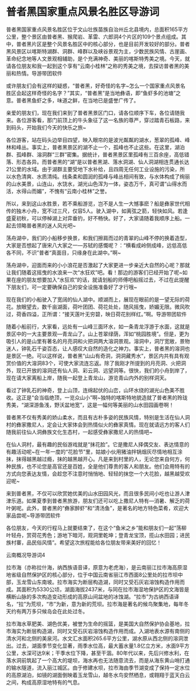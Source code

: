 # 普者黑国家重点风景名胜区导游词  
普者黑国家重点风景名胜区位于文山壮族苗族自治州丘北县境内，总面积165平方公里，整个景区由普者黑、猴爬岩、革雷、六郎洞4个片区的109个景点组成。其中，普者黑片区是整个风景名胜区中的核心部分，也是目前开发较好的部分。普者黑风景区以喀斯特湖群、洞群、峰群以及峡谷景观为主，少数民族风情、古崖画、革命纪念地等人文景观相辅助，是个充满神奇、美丽的喀斯特秀美之境。今天，就请各位朋友和我一起到这个享有“云南小桂林”之称的秀美之境，去探访普者黑的美丽和热情。导游带团软件  

或许朋友们会有这样的疑惑，“普者黑，好奇怪的名字~怎么一个国家重点风景名胜区会起这样奇怪的名字？”其实，“普者黑”是当地彝语，即“鱼虾多的池塘”之意。普者黑鱼虾之多，味道之鲜，在当地已是盛誉广传了。  

亲爱的朋友们，现在我们来到了普者黑景区门口，请各位顺序下车，各位请随我来。各位游客看，那门前顶上的牛头象征了这一名族的尊严，穿过踏青石板路，来到码头，开始我们今天的快乐之旅~  

各位游客，站在码头边举目四望，映入眼帘的是波光粼粼的湖水，葱翠的孤峰、峰林和峰丛。事实上，普者黑景区的湖不止一个，孤峰也不止这些。在这里，湖泊群、孤峰群、溶洞群“三群”密集。据统计，普者黑景区里孤峰有三百余座，高低错落、形态各异。而普者黑的“湖”是以普者黑湖、落水洞湖、仙人洞湖相连贯通长达21公里的水域。由于湖群主要受地下水补给，且四周无任何工业设施的污染，所以水色清爽、水质清纯。线条柔和圆润的孤峰与峰丛相间有致，与水体构成了绚丽的山水美景，山连山，水饶水，湖光山色浑为一体，姿态万千，真可谓“山得水而活，水得山而媚”，不愧有“云南小桂林”之誉。  

所以，来到这山水胜景，若不乘船游览，岂不是人生一大憾事麽？船是彝家世代相传的独木小舟，宽不过三尺，仅容5人。驶入湖中，如离弦之箭，轻快如风。若逢盛夏初秋，可以停棹湖上对弈垂钓，好不畅快。好了，大家请随着我顺序上船。一起去领略普者黑的迷人风光吧~  

荡舟湖中，我们的小船移步换景，和我们擦肩而过的青翠的山峰不停的换着造型，大家是否想起了唐宋八大家之一—苏轼的感慨呢？：“横看成岭侧成峰，远低高低各不同，不识”普者“真面目，只缘身在此湖中。”啊~  

荡舟湖中，迎面而来的小小浪花是否激起了大家更进一步亲近大自然的心呢？那就让我们随着这摇曳的水浪来一次“水狂欢”吧。看！那边的游客们已经开始了呢~如果在座的朋友想要加入“水狂欢”的话，就请划船的师傅吧船摇过去，不过在此提醒下朋友们，可一定要确保自己的安全设施准备好了才行哦~  

现在我们的小船驶入了宽阔的仙人湖中。顺湖而上，展现在眼前的是一望无际的荷花。放眼望去，数千亩湖面，荷叶团团、荷花处处，随风摇曳，娇媚无限。微风吹过，荷香四溢，正所谓：“接天莲叶无穷碧，映日荷花别样红。”啊。导游带团软件  

随着小船前行，大家看，远处有一山峰三面环水，如一条青龙浮游于水面，这就是景区中的一大主要景观—青龙山了。山上苍翠绿荫，浑如“桃园胜境”。但是，更为吸引人的是山里有著名的月亮洞和火把洞两大溶洞景观。溶洞中，洞厅宽敞，景物迷人，钟乳石千姿百态，让人感叹大自然的造化之神力。事实上，普者黑的溶洞也是景区一绝。可以这样说，普者黑“山山有奇洞，洞洞藏秀水”，景区内共有具有观赏价值的大溶洞83个，可使大家流连忘返。除了我刚才所提到的月亮洞、火把洞外，现已开放的溶洞还有仙人洞、彩云洞、远望洞等。很快，我们的小舟到岸了，现在请大家离船上岸，随我一起登上青龙山，游览青山内外的别样洞天。  

看过了钟乳石的神奇，登上山顶，连绵起伏的山峦，山环水绕的湖光山色美不胜收。这正是“会当临绝顶，一览众山小”啊~独特的喀斯特地貌造就了普者黑的玲珑秀美，“湖深游鱼浅，野沃盆地宽”，这是一幅何等美丽的山水田园画卷啊！  

普者黑不仅有秀美的娇山柔水，而且有古朴多姿的民族风情，特别是生活在仙人洞村的彝家撒尼人，定会让大家体会到热情似火的彝家真情。现在就请远方的客人们随我前往仙人洞彝族文化生态村，一起感受彝家撒尼人的热情吧~  

在仙人洞村，最有趣的民俗游戏就是“抹花脸”。它是撒尼人择偶交友、表达情意的有趣活动呢~在一年一度的“花脸节”里，姑娘小伙用猪油拌锅烟灰尽情地相互涂抹，抹得越黑越过瘾，抹的越黑越开心。凡是来到村里的人，无论您来自何方，何种民族，也不论您是高官还是百姓，全是他们尊贵的客人和朋友。他们会用特有的方式向您表达友情，会趁您不注意时悄悄地、轻轻的抹您一个大花脸，越黑越受欢迎呢~  

来到普者黑，不仅可以欣赏她优美的山水田园风光，而且很多民间小吃也让游人津津乐道。如果夏季到普者黑旅游，朋友们还可以吃上撒尼人特有—消暑、解乏的荷叶粥呢。此外，普者黑的“彝家醉虾”和“清汤鱼”，是著名的地方特色菜肴，欢迎大家品尝呢~导游带团软件  

各位朋友，今天的行程马上就要结束了，在这个“鱼米之乡”能和朋友们一起“荡柳叶轻舟，赏荷花秀色；游地下暗河，观洞里乾坤；登青龙宝顶，揽山水田园；进民族村寨，品民俗风情”。希望这次旅程能给各位朋友带来美好的回忆！  

云南概况导游词4  

拉市海（亦称拉什海，纳西族语音译，原意为老虎海），是云南丽江拉市海高原湿地省级自然保护区的核心部分，位于中国云南省丽江市西面8公里处的拉市坝中部，玉龙雪山东南坡。拉市海实为断层构造湖，同时又受石灰岩溶蚀构造作用而成。其面积为5330公顷，湖面海拔2437米，与同在拉市海湿地保护区的文海皆是横断山脉的多次构造变动形成的高原山间盆地的冰蚀湖。“拉市”为古纳西语译名，“拉”为荒坝，“市”为新，意为新的荒坝。拉市海是著名的候鸟聚集地，每年冬天约有两万多只候岛会在此处过冬。  

拉市海水草肥美、湖色优美，被誉为生命的摇篮，是美国大自然保护协会基地，拉市海实为断层构造湖，同时又受石灰岩溶蚀构造作用而成。入湖地表水源有南侧的清水河和北侧的美泉河。水文汇水面积265.6平方公里，湖水原从西北侧的溶洞泄出。过去，湖面季节变化显著，雨季水位高，最大蓄水量1.8亿立方米，水面9平方公里，水深可达9米；干季水位下降，甚至干涸。80年代以来，先后兴修水利，在落水洞前筑起了一个高大的堤坝，海水再也无法随意流去，而是从海东黄山哨打通的输水隧道，流入丽江城区。由于修建水坝，拉市海由季节湖变成了保持一定水位的高原湖泊，如镜的湖面倒映着玉龙雪山，越冬水鸟安然栖息，或翱翔于蓝天白云之间，构成高原湿地特有的气息。  
<!-- Last processed: 2025-07-22 03:44:28 -->
